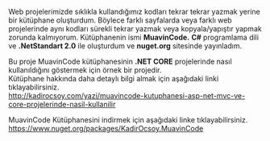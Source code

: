 Web projelerimizde sıklıkla kullandığımız kodları tekrar tekrar yazmak yerine bir kütüphane oluşturdum. Böylece farklı sayfalarda veya farklı web projelerinde aynı kodları sürekli tekrar yazmak veya kopyala/yapıştır yapmak zorunda kalmıyorum. Kütüphanenin ismi <b>MuavinCode.</b> <b>C#</b> programlama dili ve <b>.NetStandart 2.0</b> ile oluşturdum ve <b>nuget.org</b> sitesinde yayınladım.

Bu proje MuavinCode kütüphanesinin <b>.NET CORE</b> projelerinde nasıl kullanıldığını göstermek için örnek bir projedir.<br>
Kütüphane hakkında daha detaylı bilgi almak için aşağıdaki linki tıklayabilirsiniz.<br>
http://kadirocsoy.com/yazi/muavincode-kutuphanesi-asp-net-mvc-ve-core-projelerinde-nasil-kullanilir

MuavinCode Kütüphanesini indirmek için aşağıdaki linke tıklayabilirsiniz.<br>
https://www.nuget.org/packages/KadirOcsoy.MuavinCode
